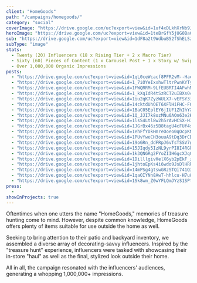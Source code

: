 ```yaml
---
client: "HomeGoods"
path: "/campaigns/homegoods/"
category: "social"
coverImage: "https://drive.google.com/uc?export=view&id=1uf4xDLkhXrNb9J7vM9j1nANBv-Rr5GQm"
heroImage: "https://drive.google.com/uc?export=view&id=1teBrGfY5jUG0BaGyd7jLytpNX2_c78qJ"
sub: "https://drive.google.com/uc?export=view&id=1dF8a2t9WdbuB52fShELSzziBgs64izRn"
subType: "image"
stats:
  - Twenty (20) Influencers (18 x Rising Tier + 2 x Macro Tier)
  - Sixty (60) Pieces of Content (1 x Carousel Post + 1 x Story w/ Swipe Up)
  - Over 1,000,000 Organic Impressions
posts:
  - "https://drive.google.com/uc?export=view&id=1qL0ceWcacf8PFR2vM--HaeQrKgxy2b_I"
  - "https://drive.google.com/uc?export=view&id=1_7iOYeIxxhwTltrPwnKYTyOdNsdqfDWV"
  - "https://drive.google.com/uc?export=view&id=1FWQRRM-9LfEUBRTI4AFwhMj794GrE3x5"
  - "https://drive.google.com/uc?export=view&id=1_kXqIdR4tSzRCT2uIBXs0cuSlo3Nj6Ld"
  - "https://drive.google.com/uc?export=view&id=1iu2qK7ZyzWULX7-vEFSY3i3JuewTspS-"
  - "https://drive.google.com/uc?export=view&id=14cktdUhOET6XFlHiFHC-FOnrl1iApVuF"
  - "https://drive.google.com/uc?export=view&id=1BaC05EplEY6jIUF1ZhIhYXx1IiFdblMq"
  - "https://drive.google.com/uc?export=view&id=1Q_JJI7k8ozMNu0AOn63e2K95p76yoUup"
  - "https://drive.google.com/uc?export=view&id=1lsS4Ltl8w2h5rAvHCSX-H3MwHgnFjuGR"
  - "https://drive.google.com/uc?export=view&id=1JGrBx46z5B8tagU4cFUf4xRZhsgCImpv"
  - "https://drive.google.com/uc?export=view&id=1ehFfYDkHmreOoeo0qOcpKNk8-JD8PbZf"
  - "https://drive.google.com/uc?export=view&id=1PUvYweCH3ouuA9tDq3DrCDtVd6NXpyJM"
  - "https://drive.google.com/uc?export=view&id=19oGRn_ddFRpJ6vTsTSSV7gh1Mad24Ra7"
  - "https://drive.google.com/uc?export=view&id=15JIqdy5IzNL9yrPI8I4RGkSYNjVd5U9b"
  - "https://drive.google.com/uc?export=view&id=1k3QNGRg2FYoZIIH6gcXJq0jh0pUSAVPb"
  - "https://drive.google.com/uc?export=view&id=1DilllgivHelX6yb2pEkF_z9pnHZ6e4a7"
  - "https://drive.google.com/uc?export=view&id=1jhtoEpKs4i6wdo9JsDlHRk34pRbJxtc4"
  - "https://drive.google.com/uc?export=view&id=14mPSg4gtswGRzSTQi741Q3nmqSk26VhM"
  - "https://drive.google.com/uc?export=view&id=1qaOIYNn8AwT-hhlcu-H7u8fey1pUEEqt"
  - "https://drive.google.com/uc?export=view&id=1Sk8wm_Z0wYFLQmJYzS1SPt-WqJ3p286z"
press:
  -
showInProjects: true
---
```


Oftentimes when one utters the name "HomeGoods," memories of treasure hunting come to mind. However, despite common knowledge, HomeGoods offers plenty of items suitable for use outside the home as well.

Seeking to bring attention to their patio and backyard inventory, we assembled a diverse array of decorating-savvy influencers. Inspired by the "treasure hunt" experience, influencers were tasked with showcasing their in-store "haul" as well as the final, stylized look outside their home.

All in all, the campaign resonated with the influencers' audiences, generating a whopping 1,000,000+ impressions.
